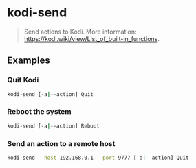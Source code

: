 # kodi-send

> Send actions to Kodi. More information: <https://kodi.wiki/view/List_of_built-in_functions>.

## Examples

### Quit Kodi

```bash
kodi-send [-a|--action] Quit
```

### Reboot the system

```bash
kodi-send [-a|--action] Reboot
```

### Send an action to a remote host

```bash
kodi-send --host 192.168.0.1 --port 9777 [-a|--action] Quit
```

